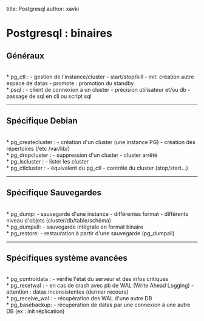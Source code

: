 title: Postgresql
author: xavki


# Postgresql : binaires


## Généraux


<br> 
* pg_ctl :
	- gestion de l'instance/cluster
	- start/stop/kill
	- init: création autre espace de datas
	- promote : promotion du standby


<br>
* psql :
	- client de connexion à un cluster
	- précision utilisateur et/ou db
	- passage de sql en cli ou script sql



--------------------------------------------------------------------------

## Spécifique Debian


<br>
* pg_createcluster :
	- création d'un cluster (une instance PG)
	-	création des répertoires (/etc /var/lib/)


<br>
* pg_dropcluster :
	- suppression d'un cluster
	- cluster arrêté


<br>
* pg_lscluster :
	- lister les cluster


<br>
* pg_ctlcluster :
	- équivalent du pg_ctl
	- contrôle du cluster (stop/start...)


--------------------------------------------------------------------------


## Spécifique Sauvegardes


<br>
* pg_dump:
	- sauvegarde d'une instance
	- différentes format
	- différents niveau d'objets (cluster/db/table/schéma)

<br>
* pg_dumpall:
	- sauvegarde intégrale en format binaire

<br>
* pg_restore:
	- restauration à partir d'une sauvegarde (pg_dumpall)


--------------------------------------------------------------------------


## Spécifiques système avancées



<br>
* pg_controldata : 
	- vérifie l'état du serveur et des infos critiques


<br>
* pg_resetwal : 
	- en cas de crash avec pb de  WAL (Write Ahead Logging) 
	- attention : datas inconsistentes (dernier recours)


<br>
* pg_receive_wal :
	- récupération des WAL d'une autre DB


<br>
* pg_basebackup:
	- récupération de datas par une connexion à une autre DB (ex : init réplication)
